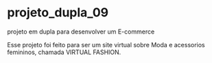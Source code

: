 # projeto_dupla_09
projeto em dupla para desenvolver um E-commerce

Esse projeto foi feito para ser um site virtual sobre Moda e acessorios femininos, chamada VIRTUAL FASHION. 
